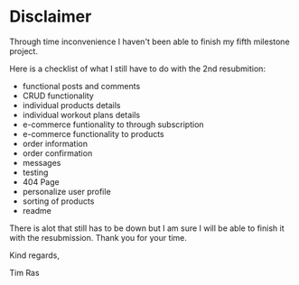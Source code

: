 <h1>Disclaimer</h1>

Through time inconvenience I haven't been able to finish my fifth milestone project.  

Here is a checklist of what I  still have to do with the 2nd resubmition:
    <ul>
        <li> functional posts and comments</li>
        <li> CRUD functionality</li>
        <li> individual products details</li>
        <li> individual workout plans details</li>
        <li> e-commerce funtionality to through subscription</li>
        <li> e-commerce functionality to products</li>
        <li> order information</li>
        <li> order confirmation</li>
        <li> messages</li>
        <li> testing</li>
        <li> 404 Page</li>
        <li> personalize user profile</li>
        <li> sorting of products</li>
        <li> readme</li>
    </ul>

There is alot that still has to be down but I am sure I will be able to finish it with the resubmission. Thank you for your time. 

Kind regards,

Tim Ras





